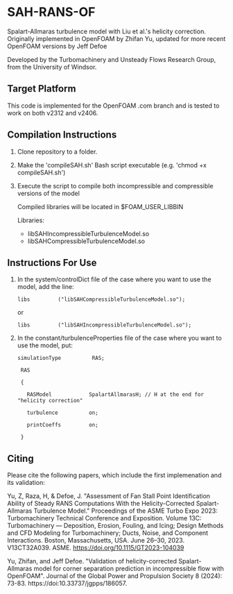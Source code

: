 # SAH-RANS-OF
Spalart-Allmaras turbulence model with Liu et al.'s helicity correction. Originally implemented in OpenFOAM by Zhifan Yu, updated for more recent OpenFOAM versions by Jeff Defoe

Developed by the Turbomachinery and Unsteady Flows Research Group, from the University of Windsor.

## Target Platform
This code is implemented for the OpenFOAM .com branch and is tested to work on both v2312 and v2406.

## Compilation Instructions
1. Clone repository to a folder.
   
3. Make the 'compileSAH.sh' Bash script executable (e.g. 'chmod +x compileSAH.sh')
   
5. Execute the script to compile both incompressible and compressible versions of the model

      Compiled libraries will be located in $FOAM_USER_LIBBIN

      Libraries:
      - libSAHIncompressibleTurbulenceModel.so
      - libSAHCompressibleTurbulenceModel.so

## Instructions For Use
1. In the system/controlDict file of the case where you want to use the model, add the line:
   
   ``` 
   libs			("libSAHCompressibleTurbulenceModel.so");
   ```
   or
   ```
   libs			("libSAHIncompressibleTurbulenceModel.so");
   ```
     
2. In the constant/turbulenceProperties file of the case where you want to use the model, put:
   
   ```
   simulationType          RAS;
   
    RAS
   
    {
   
      RASModel            SpalartAllmarasH; // H at the end for "helicity correction"
   
      turbulence          on;
   
      printCoeffs         on;
   
    }
   ```
## Citing

Please cite the following papers, which include the first implemenation and its validation:

Yu, Z, Raza, H, & Defoe, J. "Assessment of Fan Stall Point Identification Ability of Steady RANS Computations With the Helicity-Corrected Spalart-Allmaras Turbulence Model." Proceedings of the ASME Turbo Expo 2023: Turbomachinery Technical Conference and Exposition. Volume 13C: Turbomachinery — Deposition, Erosion, Fouling, and Icing; Design Methods and CFD Modeling for Turbomachinery; Ducts, Noise, and Component Interactions. Boston, Massachusetts, USA. June 26–30, 2023. V13CT32A039. ASME. https://doi.org/10.1115/GT2023-104039

Yu, Zhifan, and Jeff Defoe. "Validation of helicity-corrected Spalart-Allmaras model for corner separation prediction in incompressible flow with OpenFOAM". Journal of the Global Power and Propulsion Society 8 (2024): 73-83. https://doi:10.33737/jgpps/186057.
